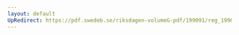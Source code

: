 ```yaml
---
layout: default
UpRedirect: https://pdf.swedeb.se/riksdagen-volumeG-pdf/199091/reg_199091/reg_199091_0303.pdf
---
```

